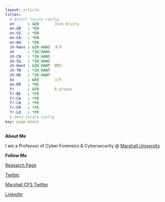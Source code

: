 ```yaml
---
layout: article
titles:
  # @start locale config
  en      : &EN       Josh Brunty
  en-GB   : *EN
  en-US   : *EN
  en-CA   : *EN
  en-AU   : *EN
  zh-Hans : &ZH_HANS  关于
  zh      : *ZH_HANS
  zh-CN   : *ZH_HANS
  zh-SG   : *ZH_HANS
  zh-Hant : &ZH_HANT  關於
  zh-TW   : *ZH_HANT
  zh-HK   : *ZH_HANT
  ko      : &KO       소개
  ko-KR   : *KO
  fr      : &FR       À propos
  fr-BE   : *FR
  fr-CA   : *FR
  fr-CH   : *FR
  fr-FR   : *FR
  fr-LU   : *FR
  # @end locale config
key: page-about
---
```


**About Me** 

I am a Professor of Cyber Forensics & Cybersecurity @ [Marshall University](https://www.marshall.edu)

**Follow Me**

[Research Page](http://science.marshall.edu/brunty11)

[Twitter](https://www.twitter.com/joshbrunty)

[Marshall CFS Twitter](https://www.twitter.com/marshallucfs)

[LinkedIn](https://www.linkedin.com/in/joshbrunty)
